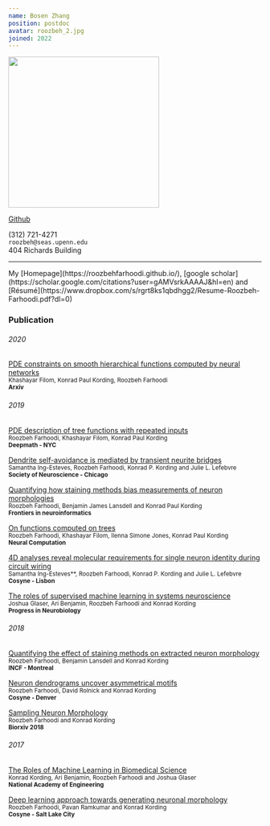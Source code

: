 ```yaml
---
name: Bosen Zhang
position: postdoc
avatar: roozbeh_2.jpg
joined: 2022
---
```


<img width="300" src="{{site.baseurl}}/images/people/{{page.avatar}}" data-action="zoom">

<a href="https://github.com/RoozbehFarhoodi"><i class="fa fa-github"></i> Github</a><br>

<i class="fa fa-mobile"></i> (312) 721-4271<br>
<i class="fa fa-envelope-o"></i> `roozbeh@seas.upenn.edu`<br>
<i class="fa fa-building"></i> 404 Richards Building


<hr>
My [Homepage](https://roozbehfarhoodi.github.io/), [google scholar](https://scholar.google.com/citations?user=gAMVsrkAAAAJ&hl=en) and [Résumé](https://www.dropbox.com/s/rgrt8ks1qbdhgg2/Resume-Roozbeh-Farhoodi.pdf?dl=0)

### Publication

###### 2020
[PDE constraints on smooth hierarchical functions computed by neural networks](https://arxiv.org/abs/2005.08859) <br>
<sup> Khashayar Filom, Konrad Paul Kording, Roozbeh Farhoodi</sup> <br>
<sup>**Arxiv** 
  
###### 2019
[PDE description of tree functions with repeated inputs](https://deepmath-conference.com/presentations) <br>
<sup>Roozbeh Farhoodi, Khashayar Filom, Konrad Paul Kording</sup> <br>
<sup>**Deepmath - NYC** 

[Dendrite self-avoidance is mediated by transient neurite bridges](https://www.abstractsonline.com/pp8/#!/7883/presentation/50793)  <br>
<sup>Samantha Ing-Esteves, Roozbeh Farhoodi, Konrad P. Kording and Julie L. Lefebvre</sup> <br>
<sup>**Society of Neuroscience - Chicago** 

[Quantifying how staining methods bias measurements of neuron morphologies](https://www.frontiersin.org/articles/10.3389/fninf.2019.00036/full)
  <br>
<sup>Roozbeh Farhoodi, Benjamin James Lansdell and Konrad Paul Kording</sup> <br>
<sup>**Frontiers in neuroinformatics**  
 
[On functions computed on trees](https://arxiv.org/pdf/1904.02309.pdf)  <br>
<sup>Roozbeh Farhoodi, Khashayar Filom, Ilenna Simone Jones, Konrad Paul Kording</sup> <br>
<sup>**Neural Computation**  

[4D analyses reveal molecular requirements for single neuron identity during circuit wiring](http://cosyne.org/cosyne19/Cosyne2019_program_book.pdf) <br>
<sup>Samantha Ing-Esteves**, Roozbeh Farhoodi, Konrad P. Kording and Julie L. Lefebvre</sup> <br>
<sup>**Cosyne - Lisbon**  

[The roles of supervised machine learning in systems neuroscience](https://arxiv.org/abs/1805.08239)  <br>
<sup>Joshua Glaser, Ari Benjamin, Roozbeh Farhoodi and  Konrad Kording</sup> <br>
<sup>**Progress in Neurobiology**
 
###### 2018
[Quantifying the effect of staining methods on extracted neuron morphology](https://www.dropbox.com/preview/Project%20on%20Profile/quantifying-effect-staining.pdf)  <br>
<sup>Roozbeh Farhoodi, Benjamin Lansdell and Konrad Kording</sup> <br>
<sup>**INCF - Montreal** 

[Neuron dendrograms uncover asymmetrical motifs](https://www.dropbox.com/preview/Project%20on%20Profile/cosyne-abstract-neuron.pdf)<br>
<sup>Roozbeh Farhoodi, David Rolnick and Konrad Kording</sup> <br>
<sup>**Cosyne - Denver**

[Sampling Neuron Morphology](https://www.biorxiv.org/content/early/2018/01/15/248385) <br>
<sup>Roozbeh Farhoodi and Konrad Kording</sup> <br>
<sup>**Biorxiv 2018**

###### 2017
[The Roles of Machine Learning in Biomedical Science](https://www.naefrontiers.org/File.aspx?id=185177)  <br>
<sup>Konrad Kording, Ari Benjamin, Roozbeh Farhoodi and Joshua Glaser </sup> <br>
<sup>**National Academy of Engineering** 

[Deep learning approach towards generating neuronal morphology](http://www.cosyne.org/c/index.php?title=Cosyne2017_posters_1)<br>
<sup>Roozbeh Farhoodi, Pavan Ramkumar and Konrad Kording</sup> <br>
<sup>**Cosyne - Salt Lake City** 
